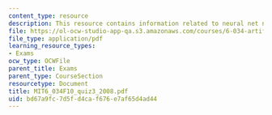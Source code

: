 ```yaml
---
content_type: resource
description: This resource contains information related to neural net notes.
file: https://ol-ocw-studio-app-qa.s3.amazonaws.com/courses/6-034-artificial-intelligence-fall-2010/bd67a9fc7d5fd4caf676e7af65d4ad44_MIT6_034F10_quiz3_2008.pdf
file_type: application/pdf
learning_resource_types:
- Exams
ocw_type: OCWFile
parent_title: Exams
parent_type: CourseSection
resourcetype: Document
title: MIT6_034F10_quiz3_2008.pdf
uid: bd67a9fc-7d5f-d4ca-f676-e7af65d4ad44
---
```


